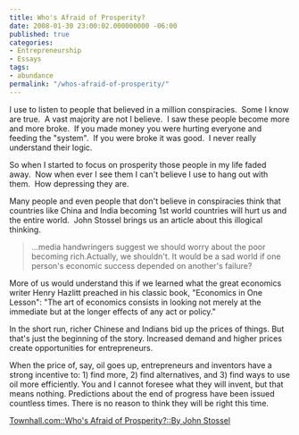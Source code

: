 ```yaml
---
title: Who's Afraid of Prosperity?
date: 2008-01-30 23:00:02.000000000 -06:00
published: true
categories:
- Entrepreneurship
- Essays
tags:
- abundance
permalink: "/whos-afraid-of-prosperity/"
---
```

I use to listen to people that believed in a million conspiracies.  Some I know are true.  A vast majority are not I believe.  I saw these people become more and more broke.  If you made money you were hurting everyone and feeding the "system".  If you were broke it was good.  I never really understand their logic.

So when I started to focus on prosperity those people in my life faded away.  Now when ever I see them I can't believe I use to hang out with them.  How depressing they are.

Many people and even people that don't believe in conspiracies think that countries like China and India becoming 1st world countries will hurt us and the entire world.  John Stossel brings us an article about this illogical thinking.</p>
>...media handwringers suggest we should worry about the poor becoming rich.Actually, we shouldn't. It would be a sad world if one person's economic success depended on another's failure?

More of us would understand this if we learned what the great economics writer Henry Hazlitt preached in his classic book, "Economics in One Lesson": "The art of economics consists in looking not merely at the immediate but at the longer effects of any act or policy."

In the short run, richer Chinese and Indians bid up the prices of things. But that's just the beginning of the story. Increased demand and higher prices create opportunities for entrepreneurs.

When the price of, say, oil goes up, entrepreneurs and inventors have a strong incentive to: 1) find more, 2) find alternatives, and 3) find ways to use oil more efficiently. You and I cannot foresee what they will invent, but that means nothing. Predictions about the end of progress have been issued countless times. There is no reason to think they will be right this time.</p></blockquote>
<p><a href="http://www.townhall.com/Columnists/JohnStossel/2008/01/30/whos_afraid_of_prosperity" rel="nofollow">Townhall.com::Who's Afraid of Prosperity?::By John Stossel</a></p>

